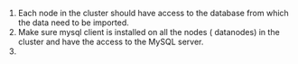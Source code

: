 1. Each node in the cluster should have access to the database from which the data need to be imported.
2. Make sure mysql client is installed on all the nodes \( datanodes\) in the cluster and have the access to the MySQL server.
3. 


